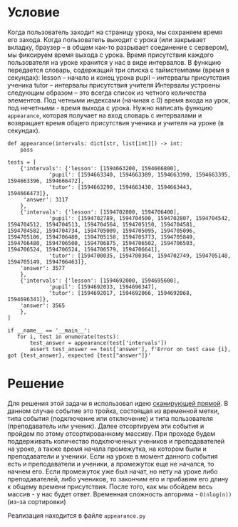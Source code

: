 # Условие

Когда пользователь заходит на страницу урока, мы сохраняем время его захода. Когда пользователь выходит с урока (или закрывает вкладку, браузер – в общем как-то разрывает соединение с сервером), мы фиксируем время выхода с урока. Время присутствия каждого пользователя на уроке хранится у нас в виде интервалов. В функцию передается словарь, содержащий три списка с таймстемпами (время в секундах):
lesson – начало и конец урока
pupil – интервалы присутствия ученика
tutor – интервалы присутствия учителя
Интервалы устроены следующим образом – это всегда список из четного количества элементов. Под четными индексами (начиная с 0) время входа на урок, под нечетными - время выхода с урока.
Нужно написать функцию `appearance`, которая получает на вход словарь с интервалами и возвращает время общего присутствия ученика и учителя на уроке (в секундах).

```python3
def appearance(intervals: dict[str, list[int]]) -> int:
    pass

tests = [
    {'intervals': {'lesson': [1594663200, 1594666800],
             'pupil': [1594663340, 1594663389, 1594663390, 1594663395, 1594663396, 1594666472],
             'tutor': [1594663290, 1594663430, 1594663443, 1594666473]},
     'answer': 3117
    },
    {'intervals': {'lesson': [1594702800, 1594706400],
             'pupil': [1594702789, 1594704500, 1594702807, 1594704542, 1594704512, 1594704513, 1594704564, 1594705150, 1594704581, 1594704582, 1594704734, 1594705009, 1594705095, 1594705096, 1594705106, 1594706480, 1594705158, 1594705773, 1594705849, 1594706480, 1594706500, 1594706875, 1594706502, 1594706503, 1594706524, 1594706524, 1594706579, 1594706641],
             'tutor': [1594700035, 1594700364, 1594702749, 1594705148, 1594705149, 1594706463]},
    'answer': 3577
    },
    {'intervals': {'lesson': [1594692000, 1594695600],
             'pupil': [1594692033, 1594696347],
             'tutor': [1594692017, 1594692066, 1594692068, 1594696341]},
    'answer': 3565
    },
]

if __name__ == '__main__':
   for i, test in enumerate(tests):
       test_answer = appearance(test['intervals'])
       assert test_answer == test['answer'], f'Error on test case {i}, got {test_answer}, expected {test["answer"]}'
```

# Решение

Для решения этой задачи я использовал идею [сканирующей прямой](https://ru.algorithmica.org/cs/decomposition/scanline/). 
В данном случае событие это тройка, состоящая из временной метки, типа события (подключение или отключение) и типа пользователя (преподаватель или ученик).
Далее отсортируем эти события и пройдем по этому отсортированному массиву. При проходе будем поддерживать количество подключенных учеников и преподавателей на уроке, 
а также время начала промежутка, на котором были и преподаватели и ученики. Если на уроке в момент данного события есть и преподаватели и ученики, а промежуток еще не начался, то начнем его.
Если промежуток уже был начат, но нету на уроке либо преподавателей, либо учеников, то закончим его и прибавим его длину к общему времени присутствия. После того, как мы обойдем весь массив - у нас будет ответ.
Временная сложность алгорима - `O(nlog(n))` (из-за сортировки)

Реализация находится в файле `appearance.py`